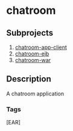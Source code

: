 # chatroom

## Subprojects 
1. [chatroom-app-client](https://github.com/shroysha/chatroom-app-client)
1. [chatroom-ejb](https://github.com/shroysha/chatroom-ejb)
1. [chatroom-war](https://github.com/shroysha/chatroom-war)

## Description
A chatroom application

### Tags
[EAR]
